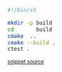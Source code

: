 

```bash
#!/bin/sh

mkdir -p build
cd       build
cmake  ..
cmake --build .
ctest .
```
<sup><a href='https://github.com/claremacrae/ApprovalTests.cpp.CMakeSamples/blob/main/./fetch_content_approvaltests/build.sh' title='File snippet was copied from'>snippet source</a></sup>

